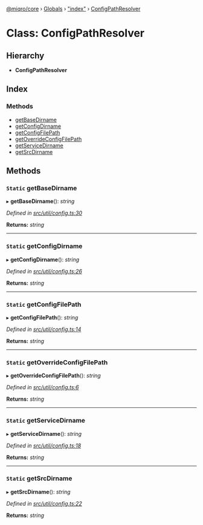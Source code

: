 [@miqro/core](../README.md) › [Globals](../globals.md) › ["index"](../modules/_index_.md) › [ConfigPathResolver](_index_.configpathresolver.md)

# Class: ConfigPathResolver

## Hierarchy

* **ConfigPathResolver**

## Index

### Methods

* [getBaseDirname](_index_.configpathresolver.md#static-getbasedirname)
* [getConfigDirname](_index_.configpathresolver.md#static-getconfigdirname)
* [getConfigFilePath](_index_.configpathresolver.md#static-getconfigfilepath)
* [getOverrideConfigFilePath](_index_.configpathresolver.md#static-getoverrideconfigfilepath)
* [getServiceDirname](_index_.configpathresolver.md#static-getservicedirname)
* [getSrcDirname](_index_.configpathresolver.md#static-getsrcdirname)

## Methods

### `Static` getBaseDirname

▸ **getBaseDirname**(): *string*

*Defined in [src/util/config.ts:30](https://github.com/claukers/miqro-core/blob/05bc2b3/src/util/config.ts#L30)*

**Returns:** *string*

___

### `Static` getConfigDirname

▸ **getConfigDirname**(): *string*

*Defined in [src/util/config.ts:26](https://github.com/claukers/miqro-core/blob/05bc2b3/src/util/config.ts#L26)*

**Returns:** *string*

___

### `Static` getConfigFilePath

▸ **getConfigFilePath**(): *string*

*Defined in [src/util/config.ts:14](https://github.com/claukers/miqro-core/blob/05bc2b3/src/util/config.ts#L14)*

**Returns:** *string*

___

### `Static` getOverrideConfigFilePath

▸ **getOverrideConfigFilePath**(): *string*

*Defined in [src/util/config.ts:6](https://github.com/claukers/miqro-core/blob/05bc2b3/src/util/config.ts#L6)*

**Returns:** *string*

___

### `Static` getServiceDirname

▸ **getServiceDirname**(): *string*

*Defined in [src/util/config.ts:18](https://github.com/claukers/miqro-core/blob/05bc2b3/src/util/config.ts#L18)*

**Returns:** *string*

___

### `Static` getSrcDirname

▸ **getSrcDirname**(): *string*

*Defined in [src/util/config.ts:22](https://github.com/claukers/miqro-core/blob/05bc2b3/src/util/config.ts#L22)*

**Returns:** *string*
